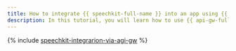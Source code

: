```yaml
---
title: How to integrate {{ speechkit-full-name }} into an app using {{ api-gw-full-name }}
description: In this tutorial, you will learn how to use {{ api-gw-full-name }} to integrate {{ speechkit-full-name }} speech synthesis into your app.
---
```


{% include [speechkit-integrarion-via-agi-gw](../../_tutorials/serverless/speechkit-integrarion-via-agi-gw.md) %}